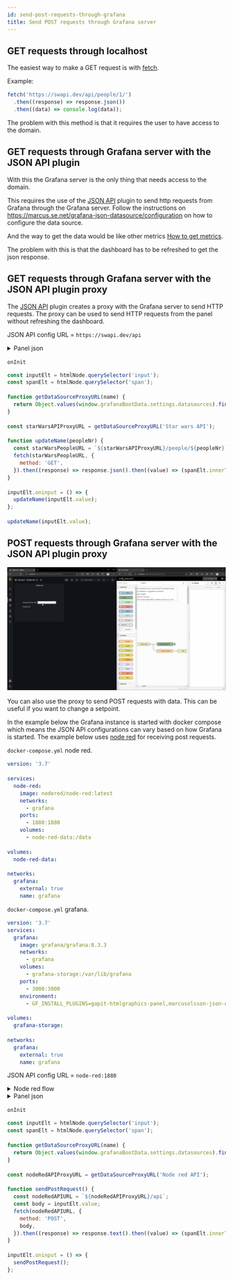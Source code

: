 ```yaml
---
id: send-post-requests-through-grafana
title: Send POST requests through Grafana server
---
```


## GET requests through localhost

The easiest way to make a GET request is with [fetch](https://developer.mozilla.org/en-US/docs/Web/API/Fetch_API/Using_Fetch).

Example:

```js
fetch('https://swapi.dev/api/people/1/')
  .then((response) => response.json())
  .then((data) => console.log(data));
```

The problem with this method is that it requires the user to have access to the domain.

## GET requests through Grafana server with the JSON API plugin

With this the Grafana server is the only thing that needs access to the domain.

This requires the use of the [JSON API](https://grafana.com/grafana/plugins/marcusolsson-json-datasource/) plugin to send http requests from Grafana through the Grafana server. Follow the instructions on <https://marcus.se.net/grafana-json-datasource/configuration> on how to configure the data source.

And the way to get the data would be like other metrics [How to get metrics](how-to-get-metrics.md).

The problem with this is that the dashboard has to be refreshed to get the json response.

## GET requests through Grafana server with the JSON API plugin proxy

The [JSON API](https://grafana.com/grafana/plugins/marcusolsson-json-datasource/) plugin creates a proxy with the Grafana server to send HTTP requests. The proxy can be used to send HTTP requests from the panel without refreshing the dashboard.

JSON API config
URL = `https://swapi.dev/api`

<details><summary>Panel json</summary>
<p>

```json
{
  "calcsMutation": "none",
  "reduceOptions": {
    "calcs": []
  },
  "add100Percentage": false,
  "centerAlignContent": true,
  "overflow": "visible",
  "SVGBaseFix": true,
  "codeData": "{\n  \"text\": \"Random text\"\n}",
  "rootCSS": "",
  "css": "* {\n  font-family: Open Sans;\n}\n",
  "html": "<div>\n  <input value=\"1\" min=\"1\" type=\"number\"></input>\n  <p>Name: <span></span></p>\n<div>",
  "renderOnMount": true,
  "onRender": "",
  "dynamicHtmlGraphics": false,
  "dynamicData": false,
  "dynamicFieldDisplayValues": false,
  "dynamicProps": false,
  "panelupdateOnMount": true,
  "onInitOnResize": false,
  "onInit": "const inputElt = htmlNode.querySelector('input');\nconst spanElt = htmlNode.querySelector('span');\n\nfunction getDataSourceProxyURL(name) {\n  return Object.values(window.grafanaBootData.settings.datasources).find((dataSource) => dataSource.name === name).url;\n}\n\nconst starWarsAPIProxyURL = getDataSourceProxyURL('Star wars API');\n\nfunction updateName(peopleNr) {\n  const starWarsPeopleURL = `${starWarsAPIProxyURL}/people/${peopleNr}`;\n  fetch(starWarsPeopleURL, {\n    method: 'GET',\n  }).then((response) => response.json().then((value) => (spanElt.innerText = value.name)));\n}\n\ninputElt.oninput = () => {\n  updateName(inputElt.value);\n};\n\nupdateName(inputElt.value);"
}
```

</p>
</details>

`onInit`

```js
const inputElt = htmlNode.querySelector('input');
const spanElt = htmlNode.querySelector('span');

function getDataSourceProxyURL(name) {
  return Object.values(window.grafanaBootData.settings.datasources).find((dataSource) => dataSource.name === name).url;
}

const starWarsAPIProxyURL = getDataSourceProxyURL('Star wars API');

function updateName(peopleNr) {
  const starWarsPeopleURL = `${starWarsAPIProxyURL}/people/${peopleNr}`;
  fetch(starWarsPeopleURL, {
    method: 'GET',
  }).then((response) => response.json().then((value) => (spanElt.innerText = value.name)));
}

inputElt.oninput = () => {
  updateName(inputElt.value);
};

updateName(inputElt.value);
```

## POST requests through Grafana server with the JSON API plugin proxy

![(Node red) hello from Grafana](../../static/gif/node-red-hello-from-grafana.gif)

You can also use the proxy to send POST requests with data. This can be useful if you want to change a setpoint.

In the example below the Grafana instance is started with docker compose which means the JSON API configurations can vary based on how Grafana is started. The example below uses [node red](https://nodered.org/) for receiving post requests.

`docker-compose.yml` node red.

```yml
version: '3.7'

services:
  node-red:
    image: nodered/node-red:latest
    networks:
      - grafana
    ports:
      - 1880:1880
    volumes:
      - node-red-data:/data

volumes:
  node-red-data:

networks:
  grafana:
    external: true
    name: grafana
```

`docker-compose.yml` grafana.

```yml
version: '3.7'
services:
  grafana:
    image: grafana/grafana:8.3.3
    networks:
      - grafana
    volumes:
      - grafana-storage:/var/lib/grafana
    ports:
      - 3000:3000
    environment:
      - GF_INSTALL_PLUGINS=gapit-htmlgraphics-panel,marcusolsson-json-datasource

volumes:
  grafana-storage:

networks:
  grafana:
    external: true
    name: grafana
```

JSON API config
URL = `node-red:1880`

<details><summary>Node red flow</summary>
<p>

````json
[
  {
    "id": "f6f2187d.f17ca8",
    "type": "tab",
    "label": "Flow 1",
    "disabled": false,
    "info": ""
  },
  {
    "id": "3cc11d24.ff01a2",
    "type": "comment",
    "z": "f6f2187d.f17ca8",
    "name": "WARNING: please check you have started this container with a volume that is mounted to /data\\n otherwise any flow changes are lost when you redeploy or upgrade the container\\n (e.g. upgrade to a more recent node-red docker image).\\n  If you are using named volumes you can ignore this warning.\\n Double click or see info side panel to learn how to start Node-RED in Docker to save your work",
    "info": "\nTo start docker with a bind mount volume (-v option), for example:\n\n```\ndocker run -it -p 1880:1880 -v /home/user/node_red_data:/data --name mynodered nodered/node-red\n```\n\nwhere `/home/user/node_red_data` is a directory on your host machine where you want to store your flows.\n\nIf you do not do this then you can experiment and redploy flows, but if you restart or upgrade the container the flows will be disconnected and lost. \n\nThey will still exist in a hidden data volume, which can be recovered using standard docker techniques, but that is much more complex than just starting with a named volume as described above.",
    "x": 350,
    "y": 80,
    "wires": []
  },
  {
    "id": "59ff2a1.fa600d4",
    "type": "http in",
    "z": "f6f2187d.f17ca8",
    "name": "",
    "url": "/api",
    "method": "post",
    "upload": false,
    "swaggerDoc": "",
    "x": 380,
    "y": 520,
    "wires": [["75ead9333c673f05", "28ab76e4497ef6f4"]]
  },
  {
    "id": "08159b4df1824988",
    "type": "http response",
    "z": "f6f2187d.f17ca8",
    "name": "",
    "statusCode": "",
    "headers": {},
    "x": 730,
    "y": 580,
    "wires": []
  },
  {
    "id": "75ead9333c673f05",
    "type": "debug",
    "z": "f6f2187d.f17ca8",
    "name": "",
    "active": true,
    "tosidebar": true,
    "console": false,
    "tostatus": false,
    "complete": "payload",
    "targetType": "msg",
    "statusVal": "",
    "statusType": "auto",
    "x": 570,
    "y": 520,
    "wires": []
  },
  {
    "id": "28ab76e4497ef6f4",
    "type": "function",
    "z": "f6f2187d.f17ca8",
    "name": "Math random",
    "func": "\nmsg.payload = Math.random().toFixed(10);\n\nreturn msg;",
    "outputs": 1,
    "noerr": 0,
    "initialize": "",
    "finalize": "",
    "libs": [],
    "x": 570,
    "y": 580,
    "wires": [["08159b4df1824988"]]
  }
]
````

</p>
</details>

<details><summary>Panel json</summary>
<p>

```json
{
  "calcsMutation": "none",
  "reduceOptions": {
    "calcs": []
  },
  "add100Percentage": false,
  "centerAlignContent": true,
  "overflow": "visible",
  "SVGBaseFix": true,
  "codeData": "{\n  \"text\": \"Random text\"\n}",
  "rootCSS": "",
  "css": "* {\n  font-family: Open Sans;\n}\n\n.box {\n  border: solid #555 2px;\n  border-radius: 10px;\n  padding: 10px 20px;\n}\n",
  "html": "<div>\r\n  <p>Request body text: <input></input></p>\r\n  <p>Response: <span></span></p>\r\n<div>",
  "renderOnMount": true,
  "onRender": "",
  "dynamicHtmlGraphics": false,
  "dynamicData": false,
  "dynamicFieldDisplayValues": false,
  "dynamicProps": false,
  "panelupdateOnMount": true,
  "onInitOnResize": false,
  "onInit": "const inputElt = htmlNode.querySelector(\"input\");\nconst spanElt = htmlNode.querySelector(\"span\");\n\nfunction getDataSourceProxyURL(name) {\n  return Object.values(window.grafanaBootData.settings.datasources).find((dataSource) => dataSource.name === name).url;\n}\n\nconst nodeRedAPIProxyURL = getDataSourceProxyURL('Node red API');\n\nfunction sendPostRequest() {\n  const nodeRedAPIURL = `${nodeRedAPIProxyURL}/api`;\n  const body = inputElt.value;\n  fetch(nodeRedAPIURL, {\n    method: 'POST',\n    body\n  }).then((response) => response.text().then(value => spanElt.innerText = value));\n}\n\ninputElt.oninput = () => {\n  sendPostRequest()\n}\n"
}
```

</p>
</details>

`onInit`

```js
const inputElt = htmlNode.querySelector('input');
const spanElt = htmlNode.querySelector('span');

function getDataSourceProxyURL(name) {
  return Object.values(window.grafanaBootData.settings.datasources).find((dataSource) => dataSource.name === name).url;
}

const nodeRedAPIProxyURL = getDataSourceProxyURL('Node red API');

function sendPostRequest() {
  const nodeRedAPIURL = `${nodeRedAPIProxyURL}/api`;
  const body = inputElt.value;
  fetch(nodeRedAPIURL, {
    method: 'POST',
    body,
  }).then((response) => response.text().then((value) => (spanElt.innerText = value)));
}

inputElt.oninput = () => {
  sendPostRequest();
};
```
